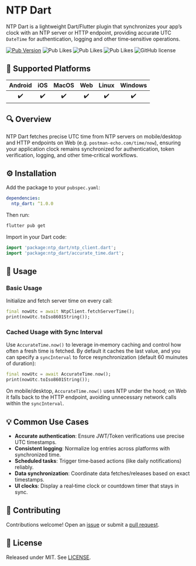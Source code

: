 # NTP Dart

NTP Dart is a lightweight Dart/Flutter plugin that synchronizes your app’s clock with an NTP server or HTTP endpoint, providing accurate UTC `DateTime` for authentication, logging and other time‑sensitive operations.

[![Pub Version](https://img.shields.io/pub/v/ntp_dart?style=flat-square&logo=dart)](https://pub.dev/packages/ntp_dart)
![Pub Likes](https://img.shields.io/pub/likes/ntp_dart)
![Pub Likes](https://img.shields.io/pub/points/ntp_dart)
![Pub Likes](https://img.shields.io/pub/popularity/ntp_dart)
![GitHub license](https://img.shields.io/github/license/enzo-desimone/ntp_dart?style=flat-square)


## 📱 Supported Platforms

| Android | iOS | MacOS | Web | Linux | Windows |
|:-------:|:---:|:-----:|:---:|:-----:|:-------:|
|    ✔️   |  ✔️  |   ✔️  |  ✔️  |   ✔️  |    ✔️   |

## 🔍 Overview

NTP Dart fetches precise UTC time from NTP servers on mobile/desktop and HTTP endpoints on Web (e.g. `postman-echo.com/time/now`), ensuring your application clock remains synchronized for authentication, token verification, logging, and other time‑critical workflows.

## ⚙️ Installation

Add the package to your `pubspec.yaml`:

```yaml
dependencies:
  ntp_dart: ^1.0.0
```

Then run:

```bash
flutter pub get
```

Import in your Dart code:

```dart
import 'package:ntp_dart/ntp_client.dart';
import 'package:ntp_dart/accurate_time.dart';
```

## 🔧 Usage

### Basic Usage

Initialize and fetch server time on every call:

```dart
final nowUtc = await NtpClient.fetchServerTime();
print(nowUtc.toIso8601String());
```

### Cached Usage with Sync Interval

Use `AccurateTime.now()` to leverage in‑memory caching and control how often a fresh time is fetched. By default it caches the last value, and you can specify a `syncInterval` to force resynchronization (default 60 muinutes of duration):

```dart
final nowUtc = await AccurateTime.now();
print(nowUtc.toIso8601String());
```

On mobile/desktop, `AccurateTime.now()` uses NTP under the hood; on Web it falls back to the HTTP endpoint, avoiding unnecessary network calls within the `syncInterval`.

## 💡 Common Use Cases

* **Accurate authentication**: Ensure JWT/Token verifications use precise UTC timestamps.
* **Consistent logging**: Normalize log entries across platforms with synchronized time.
* **Scheduled tasks**: Trigger time‑based actions (like daily notifications) reliably.
* **Data synchronization**: Coordinate data fetches/releases based on exact timestamps.
* **UI clocks**: Display a real‑time clock or countdown timer that stays in sync.

## 🤝 Contributing

Contributions welcome! Open an [issue](https://github.com/enzo-desimone/ntp_dart/issues) or submit a [pull request](https://github.com/enzo-desimone/ntp_dart/pulls).

## 📃 License

Released under MIT. See [LICENSE](https://github.com/enzo-desimone/ntp_dart/blob/main/LICENSE).
